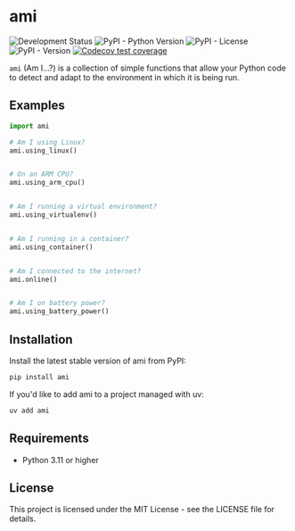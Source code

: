 # ami

![Development Status](https://img.shields.io/badge/dev%20status-beta-orange)
![PyPI - Python Version](https://img.shields.io/pypi/pyversions/ami)
![PyPI - License](https://img.shields.io/pypi/l/ami)
![PyPI - Version](https://img.shields.io/pypi/v/ami)
[![Codecov test
coverage](https://codecov.io/gh/briandconnelly/ami-py/branch/main/graph/badge.svg)](https://app.codecov.io/gh/briandconnelly/ami-py?branch=main)

`ami` (Am I...?) is a collection of simple functions that allow your Python code to detect and adapt to the environment in which it is being run.


## Examples

```py
import ami

# Am I using Linux?
ami.using_linux()


# On an ARM CPU?
ami.using_arm_cpu()


# Am I running a virtual environment?
ami.using_virtualenv()


# Am I running in a container?
ami.using_container()


# Am I connected to the internet?
ami.online()


# Am I on battery power?
ami.using_battery_power()
```


## Installation

Install the latest stable version of ami from PyPI:

```sh
pip install ami
```

If you'd like to add ami to a project managed with uv:

```sh
uv add ami
```


## Requirements

- Python 3.11 or higher


## License

This project is licensed under the MIT License - see the LICENSE file for details.
